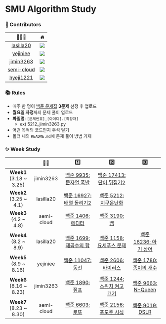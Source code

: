 # SMU Algorithm Study

### 🌱 Contributors

|🙋🏻‍♀️ | 🔥 |
|:---:|:---:|
|[lasilla20](https://github.com/lasilla20)|<img src="https://img.shields.io/badge/C++-00599C?style=flat-square&logo=C%2B%2B&logoColor=white"/>|  
|[yejiniee](https://github.com/yejiniee)|<img src="https://img.shields.io/badge/Python-3766AB?style=flat-square&logo=Python&logoColor=white"/>|
|[jimin3263](https://github.com/jimin3263)|<img src="https://img.shields.io/badge/Python-3766AB?style=flat-square&logo=Python&logoColor=white"/>|
|[semi-cloud](https://github.com/semi-cloud)|<img src="https://img.shields.io/badge/Java-007396?style=flat-square&logo=Java&logoColor=white"/> |
|[hyeji1221](https://github.com/hyeji1221)|<img src="https://img.shields.io/badge/C++-00599C?style=flat-square&logo=C%2B%2B&logoColor=white"/>|


### 📚 Rules
- 매주 한 명이 [백준 문제집](https://github.com/tony9402/baekjoon) **3문제** 선정 후 업로드
- **월요일 자정**까지 문제 풀이 업로드
- **파일명**: `[문제번호]_[아이디].[확장자]`
  - ex) 5212_jimin3263.py 
- 어떤 목적의 코드인지 주석 달기
- 폴더 내의 `README.md`에 문제 풀이 방법 기재


### ✨ Week Study

|       | 👩🏻 | 1️⃣  | 2️⃣| 3️⃣ |
| :-------: | :---: | :---: | :---: | :------: |
| **Week1** <br>(3.18 ~ 3.25)|jimin3263| [백준 9935: 문자열 폭발](https://www.acmicpc.net/problem/9935)| [백준 17413: 단어 뒤집기2](https://www.acmicpc.net/problem/17413) |  |
| **Week2** <br>(3.25 ~ 4.1)|lasilla20| [백준 16927: 배열 돌리기2](https://www.acmicpc.net/problem/16927) | [백준 5212: 지구온난화](https://www.acmicpc.net/problem/5212) | |
| **Week3** <br>(4.2 ~ 4.8)| semi-cloud| [백준 1406: 에디터](https://www.acmicpc.net/problem/1406) | [백준 3190: 뱀](https://www.acmicpc.net/problem/3190)| |
| **Week4** <br>(8.2 ~ 8.9)| lasilla20 | [백준 1699: 제곱수의 합](https://www.acmicpc.net/problem/1699) | [백준 1158: 요세푸스 문제](https://www.acmicpc.net/problem/1158) | [백준 16236: 아기 상어 ](https://www.acmicpc.net/problem/16236) |
| **Week5** <br>(8.9 ~ 8.16)|yejiniee| [백준 11047: 동전](https://www.acmicpc.net/problem/11047)| [백준 2606: 바이러스](https://www.acmicpc.net/problem/2606)| [백준 1780: 종이의 개수](https://www.acmicpc.net/problem/1780)|  
| **Week6** <br>(8.16 ~ 8.23)|jimin3263| [백준 1890: 점프](https://www.acmicpc.net/problem/1890)| [백준 1244: 스위치 켜고 끄기](https://www.acmicpc.net/problem/1244)| [백준 9663: N-Queen](https://www.acmicpc.net/problem/9663)|
| **Week7** <br>(8.23 ~ 8.30)|semi-cloud| [백준 6603: 로또](https://www.acmicpc.net/problem/6603)| [백준 2156: 포도주 시식](https://www.acmicpc.net/problem/2156) | [백준 9019: DSLR](https://www.acmicpc.net/problem/9019)|


